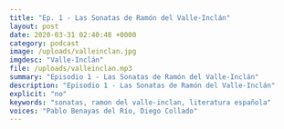 ```yaml
---
title: "Ep. 1 - Las Sonatas de Ramón del Valle-Inclán"
layout: post
date: 2020-03-31 02:40:48 +0000
category: podcast
image: /uploads/valleinclan.jpg
imgdesc: "Valle-Inclán"
file: /uploads/valleinclan.mp3
summary: "Episodio 1 - Las Sonatas de Ramón del Valle-Inclán"
description: "Episodio 1 - Las Sonatas de Ramón del Valle-Inclán"
explicit: "no"
keywords: "sonatas, ramon del valle-inclan, literatura española"
voices: "Pablo Benayas del Río, Diego Collado"
---
```


